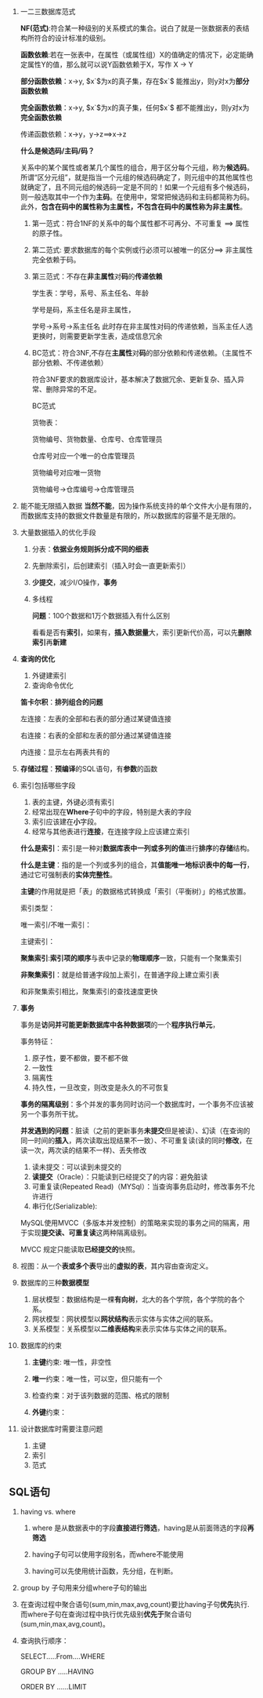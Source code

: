 1. 一二三数据库范式

   **NF(范式)**:符合某一种级别的关系模式的集合。说白了就是一张数据表的表结构所符合的设计标准的级别。

   **函数依赖**:若在一张表中，在属性（或属性组）X的值确定的情况下，必定能确定属性Y的值，那么就可以说Y函数依赖于X，写作 X → Y

   **部分函数依赖**：x->y, $x`$为x的真子集，存在$x`$ 能推出y，则y对x为**部分函数依赖**

   **完全函数依赖**：x->y, $x`$为x的真子集，任何$x`$ 都不能推出y，则y对x为**完全函数依赖**

   传递函数依赖：x->y，y->z==>x->z

   **什么是候选码/主码/码？**

   关系中的某个属性或者某几个属性的组合，用于区分每个元组，称为**候选码**。所谓“区分元组”，就是指当一个元组的候选码确定了，则元组中的其他属性也就确定了，且不同元组的候选码一定是不同的！如果一个元组有多个候选码，则一般选取其中一个作为**主码**。在使用中，常常把候选码和主码都简称为码。此外，**包含在码中的属性称为主属性，不包含在码中的属性称为非主属性**。

   1. 第一范式：符合1NF的关系中的每个属性都不可再分、不可重复 ==> 属性的原子性。
   
   2. 第二范式:  要求数据库的每个实例或行必须可以被唯一的区分==>  非主属性完全依赖于码。
   
   3. 第三范式：不存在**非主属性**对**码**的**传递依赖**
   
       学生表：学号，系号、系主任名、年龄
   
         学号是码，系主任名是非主属性，
   
      学号->系号->系主任名 此时存在非主属性对码的传递依赖，当系主任人选更换时，则需要更新学生表，造成信息冗余
   
   4. BC范式：符合3NF,不存在**主属性**对**码**的部分依赖和传递依赖。（主属性不部分依赖、不传递依赖）
   
      符合3NF要求的数据库设计，基本解决了数据冗余、更新复杂、插入异常、删除异常的不足。
      
      BC范式
      
      货物表：
      
      货物编号、货物数量、仓库号、仓库管理员
      
      仓库号对应一个唯一的仓库管理员
      
      货物编号对应唯一货物
      
      货物编号->仓库编号->仓库管理员
   
2. 能不能无限插入数据
   **当然不能**，因为操作系统支持的单个文件大小是有限的，而数据库支持的数据文件数量是有限的，所以数据库的容量不是无限的。

3. 大量数据插入的优化手段

   1. 分表：**依据业务规则拆分成不同的细表**

   2. 先删除索引，后创建索引（插入时会一直更新索引）

   3. **少提交**，减少I/O操作，**事务**

   4. 多线程

      **问题**：100个数据和1万个数据插入有什么区别

      看看是否有**索引**，如果有，**插入数据量**大，索引更新代价高，可以先**删除索引**再**新建**
   
4. **查询的优化**

   1. 外键建索引
   2. 查询命令优化

   **笛卡尔积**：**排列组合的问题**

   左连接：左表的全部和右表的部分通过某键值连接

   右连接：右表的全部和左表的部分通过某键值连接

   内连接：显示左右两表共有的

5. **存储过程**：**预编译**的SQL语句，有**参数**的函数

6. 索引包括哪些字段
   1. 表的主键，外键必须有索引
   2. 经常出现在**Where**子句中的字段，特别是大表的字段
   3. 索引应该建在**小**字段。
   4. 经常与其他表进行**连接**，在连接字段上应该建立索引

   **什么是索引**：索引是一种对**数据库表中一列或多列的值**进行**排序**的**存储**结构。

   **什么是主键**：指的是一个列或多列的组合，其**值能唯一地标识表中的每一行**，通过它可强制表的**实体完整性**。

   **主键**的作用就是把「表」的数据格式转换成「索引（平衡树）」的格式放置。

   索引类型：

     唯一索引/不唯一索引：  

     主键索引：

     **聚集索引**:**索引项的顺序**与表中记录的**物理顺序**一致，只能有一个聚集索引

     **非聚集索引**：就是给普通字段加上索引，在普通字段上建立索引表

   和非聚集索引相比，聚集索引的查找速度更快

7. **事务**

   事务是**访问并可能更新数据库中各种数据项**的一个**程序执行单元**，

   事务特征：

   1. 原子性，要不都做，要不都不做
   2. 一致性
   3. 隔离性
   4. 持久性，一旦改变，则改变是永久的不可恢复

   **事务的隔离级别**：多个并发的事务同时访问一个数据库时，一个事务不应该被另一个事务所干扰。

    **并发遇到的问题**：脏读（之前的更新事务**未提交**但是被读）、幻读（在查询的同一时间的**插入**，两次读取出现结果不一致）、不可重复读(读的同时**修改**，在读一次，两次读的结果不一样)、丢失修改

   1. 读未提交：可以读到未提交的
   2. **读提交**（Oracle）：只能读到已经提交了的内容：避免脏读
   3. 可重复读(Repeated Read)（MYSql）：当查询事务启动时，修改事务不允许进行
   4. 串行化(Serializable):

   MySQL使用MVCC（多版本并发控制）的策略来实现的事务之间的隔离，用于实现**提交读、可重复读**这两种隔离级别。

   MVCC 规定只能读取**已经提交的**快照。

8. 视图：从一个**表或多个表**导出的**虚拟的表**，其内容由查询定义。

   

9. 数据库的三种**数据模型**

   1. 层状模型：数据结构是一棵**有向树**，北大的各个学院，各个学院的各个系。
   2. 网状模型：网状模型以**网状结构**表示实体与实体之间的联系。
   3. 关系模型：关系模型以**二维表结构**来表示实体与实体之间的联系。

   

10. 数据库的约束

    1. **主键**约束: 唯一性，非空性

    2. **唯一**约束：唯一性，可以空，但只能有一个

    3. 检查约束：对于该列数据的范围、格式的限制

    4. **外键**约束：

11. 设计数据库时需要注意问题

    1. 主键
    2. 索引
    3. 范式

## SQL语句

1. having vs. where

   1. where 是从数据表中的字段**直接进行筛选**，having是从前面筛选的字段**再筛选**

   2. having子句可以使用字段别名，而where不能使用
   3. having可以先使用统计函数，先分组，在判断。

2. group by 子句用来分组where子句的输出

3. 在查询过程中聚合语句(sum,min,max,avg,count)要比having子句**优先**执行.而where子句在查询过程中执行优先级别**优先于**聚合语句(sum,min,max,avg,count)。

4. 查询执行顺序：

   SELECT.....From....WHERE

   GROUP BY .....HAVING

   ORDER BY ......LIMIT

